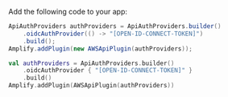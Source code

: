 Add the following code to your app:

<amplify-block-switcher>
<amplify-block name="Java">

```java
ApiAuthProviders authProviders = ApiAuthProviders.builder()
    .oidcAuthProvider(() -> "[OPEN-ID-CONNECT-TOKEN]")
    .build();
Amplify.addPlugin(new AWSApiPlugin(authProviders));
```

</amplify-block>
<amplify-block name="Kotlin">

```kotlin
val authProviders = ApiAuthProviders.builder()
    .oidcAuthProvider { "[OPEN-ID-CONNECT-TOKEN]" }
    .build()
Amplify.addPlugin(AWSApiPlugin(authProviders))
```

</amplify-block>
</amplify-block-switcher>
